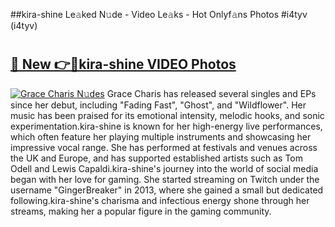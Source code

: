 ##kira-shine Le𝚊ked N𝚞de - Video Le𝚊ks - Hot Onlyf𝚊ns Photos #i4tyv (i4tyv)

# <h2><a href="https://mediaupload.pro?title=kira-shine&ref=9FEB">🔗 New 👉🔴kira-shine VIDEO Photos</a></h2>

[![Grace Charis N𝚞des](https://i.imgur.com/rIISA9y.gif)](https://mediaupload.pro?title=kira-shine&ref=9FEB)
Grace Charis has released several singles and EPs since her debut, including "Fading Fast", "Ghost", and "Wildflower". Her music has been praised for its emotional intensity, melodic hooks, and sonic experimentation.kira-shine is known for her high-energy live performances, which often feature her playing multiple instruments and showcasing her impressive vocal range. She has performed at festivals and venues across the UK and Europe, and has supported established artists such as Tom Odell and Lewis Capaldi.kira-shine's journey into the world of social media began with her love for gaming. She started streaming on Twitch under the username "GingerBreaker" in 2013, where she gained a small but dedicated following.kira-shine's charisma and infectious energy shone through her streams, making her a popular figure in the gaming community.
